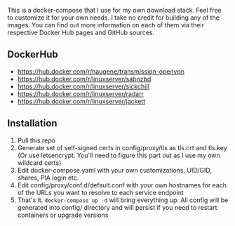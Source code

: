 This is a docker-compose that I use for my own download stack. Feel free to customize it for your own needs. I take no credit for building any of the images. You can find out more information on each of them via their respective Docker Hub pages and GitHub sources.

## DockerHub
- https://hub.docker.com/r/haugene/transmission-openvpn
- https://hub.docker.com/r/linuxserver/sabnzbd
- https://hub.docker.com/r/linuxserver/sickchill
- https://hub.docker.com/r/linuxserver/radarr
- https://hub.docker.com/r/linuxserver/jackett

## Installation
1. Pull this repo
2. Generate set of self-signed certs in config/proxy/tls as tls.crt and tls.key (Or use letsencrypt. You'll need to figure this part out as I use my own wildcard certs)
3. Edit docker-compose.yaml with your own customizations, UID/GID, shares, PIA login etc.
4. Edit config/proxy/conf.d/default.conf with your own hostnames for each of the URLs you want to resolve to each service endpoint
5. That's it. `docker-compose up -d` will bring everything up. All config will be generated into config/ directory and will persist if you need to restart containers or upgrade versions
